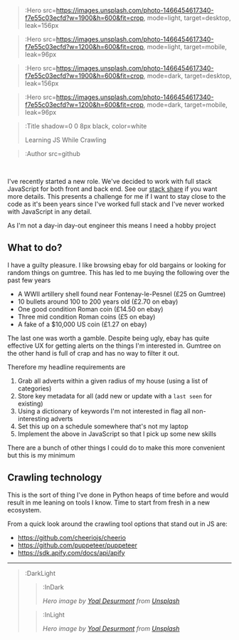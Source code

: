 > :Hero src=https://images.unsplash.com/photo-1466454617340-f7e55c03ecfd?w=1900&h=600&fit=crop,
>       mode=light,
>       target=desktop,
>       leak=156px

> :Hero src=https://images.unsplash.com/photo-1466454617340-f7e55c03ecfd?w=1200&h=600&fit=crop,
>       mode=light,
>       target=mobile,
>       leak=96px

> :Hero src=https://images.unsplash.com/photo-1466454617340-f7e55c03ecfd?w=1900&h=600&fit=crop,
>       mode=dark,
>       target=desktop,
>       leak=156px

> :Hero src=https://images.unsplash.com/photo-1466454617340-f7e55c03ecfd?w=1200&h=600&fit=crop,
>       mode=dark,
>       target=mobile,
>       leak=96px

> :Title shadow=0 0 8px black, color=white
>
> Learning JS While Crawling

> :Author src=github

<br>

I've recently started a new role. We've decided to work with full stack JavaScript for both front and back end. See our 
[stack share](https://stackshare.io/mind-gym/mind-gym) if you want more details. This presents a challenge for me if I 
want to stay close to the code as it's been years since I've worked full stack and I've never worked with JavaScript in 
any detail. 

As I'm not a day-in day-out engineer this means I need a hobby project

## What to do? 

I have a guilty pleasure. I like browsing ebay for old bargains or looking for random things on gumtree. This has led to
me buying the following over the past few years

* A WWII artillery shell found near Fontenay-le-Pesnel (£25 on Gumtree)
* 10 bullets around 100 to 200 years old (£2.70 on ebay)
* One good condition Roman coin (£14.50 on ebay)
* Three mid condition Roman coins (£5 on ebay)
* A fake of a $10,000 US coin (£1.27 on ebay)

The last one was worth a gamble. Despite being ugly, ebay has quite effective UX for getting alerts on the things I'm 
interested in. Gumtree on the other hand is full of crap and has no way to filter it out. 

Therefore my headline requirements are

1. Grab all adverts within a given radius of my house (using a list of categories)
2. Store key metadata for all (add new or update with a `last seen` for existing)
3. Using a dictionary of keywords I'm not interested in flag all non-interesting adverts
4. Set this up on a schedule somewhere that's not my laptop
4. Implement the above in JavaScript so that I pick up some new skills

There are a bunch of other things I could do to make this more convenient but this is my minimum

## Crawling technology

This is the sort of thing I've done in Python heaps of time before and would result in me leaning on tools I know. Time 
to start from fresh in a new ecosystem. 

From a quick look around the crawling tool options that stand out in JS are:

* https://github.com/cheeriojs/cheerio
* https://github.com/puppeteer/puppeteer  
* https://sdk.apify.com/docs/api/apify



---

> :DarkLight
> > :InDark
> >
> > _Hero image by [Yoal Desurmont](https://unsplash.com/@yoal_des) from [Unsplash](https://unsplash.com)_
>
> > :InLight
> >
> > _Hero image by [Yoal Desurmont](https://unsplash.com/@yoal_des) from [Unsplash](https://unsplash.com)_